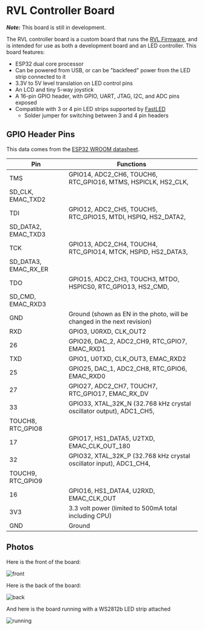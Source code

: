 # RVL Controller Board

_**Note:**_ This board is still in development.

The RVL controller board is a custom board that runs the [RVL Firmware](https://github.com/rvl-system/rvl-firmware), and is intended for use as both a development board and an LED controller. This board features:

- ESP32 dual core processor
- Can be powered from USB, or can be "backfeed" power from the LED strip connected to it
- 3.3V to 5V level translation on LED control pins
- An LCD and tiny 5-way joystick 
- A 16-pin GPIO header, with GPIO, UART, JTAG, I2C, and ADC pins exposed
- Compatible with 3 or 4 pin LED strips supported by [FastLED](http://fastled.io/)
  - Solder jumper for switching between 3 and 4 pin headers
  
## GPIO Header Pins

This data comes from the [ESP32 WROOM datasheet](https://www.espressif.com/sites/default/files/documentation/esp32-wroom-32_datasheet_en.pdf).

|Pin|Functions|
|--|--|
| TMS | GPIO14, ADC2_CH6, TOUCH6, RTC_GPIO16, MTMS, HSPICLK, HS2_CLK,
SD_CLK, EMAC_TXD2 |
| TDI | GPIO12, ADC2_CH5, TOUCH5, RTC_GPIO15, MTDI, HSPIQ, HS2_DATA2,
SD_DATA2, EMAC_TXD3 |
| TCK | GPIO13, ADC2_CH4, TOUCH4, RTC_GPIO14, MTCK, HSPID, HS2_DATA3,
SD_DATA3, EMAC_RX_ER |
| TDO | GPIO15, ADC2_CH3, TOUCH3, MTDO, HSPICS0, RTC_GPIO13, HS2_CMD,
SD_CMD, EMAC_RXD3 |
| GND | Ground (shown as EN in the photo, will be changed in the next revision) |
| RXD | GPIO3, U0RXD, CLK_OUT2 |
| 26  | GPIO26, DAC_2, ADC2_CH9, RTC_GPIO7, EMAC_RXD1 |
| TXD | GPIO1, U0TXD, CLK_OUT3, EMAC_RXD2 |
| 25  | GPIO25, DAC_1, ADC2_CH8, RTC_GPIO6, EMAC_RXD0 |
| 27  | GPIO27, ADC2_CH7, TOUCH7, RTC_GPIO17, EMAC_RX_DV |
| 33  | GPIO33, XTAL_32K_N (32.768 kHz crystal oscillator output), ADC1_CH5,
TOUCH8, RTC_GPIO8 |
| 17  | GPIO17, HS1_DATA5, U2TXD, EMAC_CLK_OUT_180 |
| 32  | GPIO32, XTAL_32K_P (32.768 kHz crystal oscillator input), ADC1_CH4,
TOUCH9, RTC_GPIO9 |
| 16  | GPIO16, HS1_DATA4, U2RXD, EMAC_CLK_OUT |
| 3V3 | 3.3 volt power (limited to 500mA total including CPU) |
| GND | Ground  |

## Photos

Here is the front of the board:

![front](https://user-images.githubusercontent.com/1141386/74892894-c1f00880-533f-11ea-85b2-5406611d7ab5.jpg)

Here is the back of the board:

![back](https://user-images.githubusercontent.com/1141386/74892908-ce746100-533f-11ea-830a-bf999217769f.jpg)

And here is the board running with a WS2812b LED strip attached

![running](https://user-images.githubusercontent.com/1141386/74892911-d0d6bb00-533f-11ea-85fa-5b57b07bd262.jpg)
